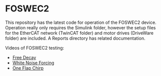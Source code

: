 # FOSWEC2

This repository has the latest code for operation of the FOSWEC2 device.  Operation really only requires the Simulink folder, however the setup files for the EtherCAT network (TwinCAT folder) and motor drives (DriveWare folder) are included.  A Reports directory has related documentation.

Videos of FOSWEC2 testing:
- [Free Decay]([https://vimeo.com/828485733])
- [White Noise Forcing]([https://vimeo.com/828490143])
- [One Flap Chirp]([https://vimeo.com/830320652])
